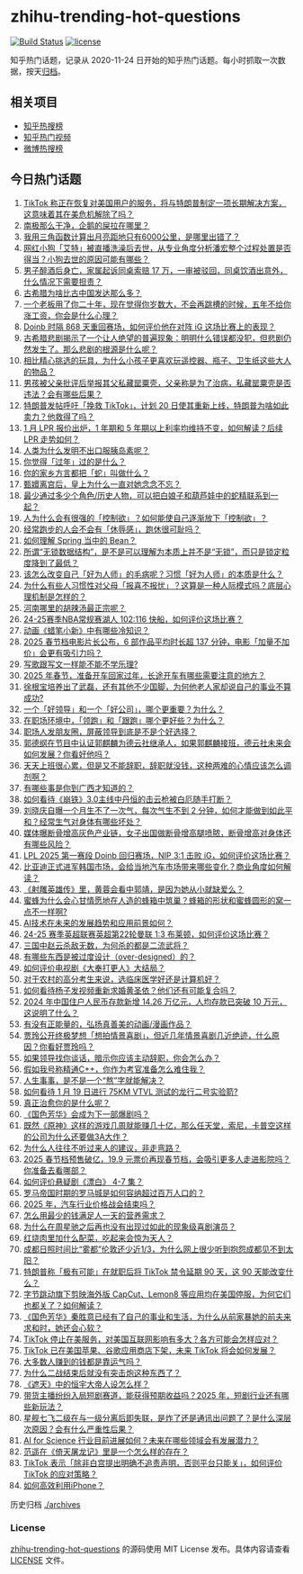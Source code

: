 # zhihu-trending-hot-questions

[![Build Status](https://github.com/justjavac/zhihu-trending-hot-questions/workflows/ci/badge.svg?branch=master)](https://github.com/justjavac/zhihu-trending-hot-questions/actions)
[![license](https://img.shields.io/github/license/justjavac/zhihu-trending-hot-questions)](https://github.com/justjavac/zhihu-trending-hot-questions/blob/master/LICENSE)

知乎热门话题，记录从 2020-11-24
日开始的知乎热门话题。每小时抓取一次数据，按天[归档](./archives)。

## 相关项目

- [知乎热搜榜](https://github.com/justjavac/zhihu-trending-top-search)
- [知乎热门视频](https://github.com/justjavac/zhihu-trending-hot-video)
- [微博热搜榜](https://github.com/justjavac/weibo-trending-hot-search)

## 今日热门话题

<!-- BEGIN -->
<!-- 最后更新时间 Mon Jan 20 2025 15:21:15 GMT+0800 (China Standard Time) -->

1. [TikTok 称正在恢复对美国用户的服务，将与特朗普制定一项长期解决方案，这意味着其在美危机解除了吗？](https://www.zhihu.com/question/10041249867)
1. [南极那么干净，企鹅的屎拉在哪里？](https://www.zhihu.com/question/388357968)
1. [我用三角函数计算出月亮距地只有6000公里，是哪里出错了？](https://www.zhihu.com/question/9912506280)
1. [网红小狗「艾特」被直播洗澡后去世，从专业角度分析潘宏整个过程处置是否得当？小狗去世的原因可能有哪些？](https://www.zhihu.com/question/10025272705)
1. [男子醉酒后身亡，家属起诉同桌索赔 17 万，一审被驳回，同桌饮酒出意外，什么情况下需要担责？](https://www.zhihu.com/question/9660850694)
1. [古希腊为啥比古中国发达那么多？](https://www.zhihu.com/question/5310199314)
1. [一个老板用了你二十年，现在觉得你岁数大，不会再跳槽的时候，五年不给你涨工资，你会是什么心理？](https://www.zhihu.com/question/9591449049)
1. [Doinb 时隔 868 天重回赛场，如何评价他在对阵 iG 这场比赛上的表现？](https://www.zhihu.com/question/10022812404)
1. [古希腊悲剧揭示了一个让人绝望的普遍现象：明明什么错误都没犯，但悲剧仍然发生了。那么悲剧的根源是什么呢？](https://www.zhihu.com/question/9612523926)
1. [相比精心挑选的玩具，为什么小孩子更喜欢玩遥控器、瓶子、卫生纸这些大人的物品？](https://www.zhihu.com/question/9461081756)
1. [男孩被父亲批评后举报其父私藏罂粟壳，父亲称是为了治病，私藏罂粟壳是否违法？会有哪些后果？](https://www.zhihu.com/question/9859831129)
1. [特朗普发帖呼吁「挽救 TikTok」，计划 20 日使其重新上线，特朗普为啥如此卖力？他救得了吗？](https://www.zhihu.com/question/10029728145)
1. [1 月 LPR 报价出炉，1 年期和 5 年期以上利率均维持不变，如何解读？后续 LPR 走势如何？](https://www.zhihu.com/question/10059923823)
1. [人类为什么发明不出口服胰岛素呢？](https://www.zhihu.com/question/9176074310)
1. [你觉得「过年」过的是什么？](https://www.zhihu.com/question/9258938388)
1. [你的家乡方言都把「蛇」叫做什么？](https://www.zhihu.com/question/9752071559)
1. [甄嬛离宫后，皇上为什么一直对她念念不忘？](https://www.zhihu.com/question/607796558)
1. [最少通过多少个角色/历史人物，可以把白娘子和葫芦娃中的蛇精联系到一起？](https://www.zhihu.com/question/9669016788)
1. [人为什么会有很强的「控制欲」？如何能使自己逐渐放下「控制欲」？](https://www.zhihu.com/question/9264139176)
1. [经常跑步的人会不会有「休辱感」，跑休很可耻吗？](https://www.zhihu.com/question/9439710144)
1. [如何理解 Spring 当中的 Bean？](https://www.zhihu.com/question/47220912)
1. [所谓“无锁数据结构”，是不是可以理解为本质上并不是“无锁”，而只是锁定粒度降到了最低？](https://www.zhihu.com/question/5659322941)
1. [该怎么改变自己「好为人师」的毛病呢？习惯「好为人师」的本质是什么？](https://www.zhihu.com/question/3826848547)
1. [为什么有些人习惯性对父母「报喜不报忧」？这算是一种人际模式吗？底层心理机制是怎样的？](https://www.zhihu.com/question/9650243302)
1. [河南哪里的胡辣汤最正宗呢？](https://www.zhihu.com/question/661040885)
1. [24-25赛季NBA常规赛湖人 102:116 快船，如何评价这场比赛？](https://www.zhihu.com/question/10062080102)
1. [动画《蜡笔小新》中有哪些冷知识？](https://www.zhihu.com/question/408112210)
1. [2025 春节档电影片长公布，6 部作品平均时长超 137 分钟，电影「加量不加价」会更有吸引力吗？](https://www.zhihu.com/question/10027245877)
1. [写歌跟写文一样能不能不学乐理?](https://www.zhihu.com/question/9986904281)
1. [2025 年春节，准备开车回家过年，长途开车有哪些需要注意的地方？](https://www.zhihu.com/question/7636216834)
1. [徐根宝培养出了武磊，还有其他不少国脚，为何他老人家却说自己的事业不算成功?](https://www.zhihu.com/question/9729863943)
1. [一个「好领导」和一个「好公司」，哪个更重要？为什么？](https://www.zhihu.com/question/9726978051)
1. [在职场环境中，「领跑」和「跟跑」哪个更好些？为什么？](https://www.zhihu.com/question/9626874413)
1. [职场人发朋友圈，屏蔽领导到底是不是个好选择？](https://www.zhihu.com/question/9905676693)
1. [郭德纲在节目中认证郭麒麟为德云社继承人，如果郭麒麟接班，德云社未来会如何发展？你看好他吗？](https://www.zhihu.com/question/9925363951)
1. [天天上班很心累，但是又不能辞职，辞职就没钱，这种两难的心情应该怎么调剂啊？](https://www.zhihu.com/question/9641183602)
1. [有哪些事是你到广西才知道的？](https://www.zhihu.com/question/339131125)
1. [如何看待《崩铁》3.0主线中丹恒的击云枪被白厄随手打断？](https://www.zhihu.com/question/9963220197)
1. [刘晓庆自曝一个月生不了一次气，每次气生不到 2 分钟，如何才能做到如此平和？经常生气对身体有哪些坏处？](https://www.zhihu.com/question/9761229483)
1. [媒体曝断骨增高灰色产业链，女子出国做断骨增高腿喷脓，断骨增高对身体还有哪些风险？](https://www.zhihu.com/question/9964351188)
1. [LPL 2025 第一赛段 Doinb 回归赛场，NIP 3:1 击败 iG，如何评价这场比赛？](https://www.zhihu.com/question/10000581587)
1. [比亚迪正式进军韩国市场，会给当地汽车市场带来哪些变化？商业角度如何解读？](https://www.zhihu.com/question/9762365788)
1. [《射雕英雄传》里，黄蓉会看中郭靖，是因为她从小就缺爱么？](https://www.zhihu.com/question/36374962)
1. [蜜蜂为什么会心甘情愿地在人造的蜂箱中筑巢？蜂箱的形状和蜜蜂圆形的窝一点不一样啊?](https://www.zhihu.com/question/388194938)
1. [AI技术在未来的发展趋势和应用前景如何？](https://www.zhihu.com/question/595096293)
1. [24-25 赛季英超联赛英超第22轮曼联 1:3 布莱顿，如何评价这场比赛？](https://www.zhihu.com/question/10027914367)
1. [三国中赵云杀敌无数，为何杀的都是二流武将？](https://www.zhihu.com/question/488544278)
1. [有哪些东西是被过度设计（over-designed）的？](https://www.zhihu.com/question/19674039)
1. [如何评价电视剧《大奉打更人》大结局？](https://www.zhihu.com/question/9164112216)
1. [对于农村的高分考生来说，选临床医学好还是计算机好？](https://www.zhihu.com/question/9721692879)
1. [如何看待杨子发视频重新求婚黄圣依？他们还有可能复合吗？](https://www.zhihu.com/question/9945731117)
1. [2024 年中国住户人民币存款新增 14.26 万亿元，人均存款已突破 10 万元，这说明了什么？](https://www.zhihu.com/question/9809145968)
1. [有没有正能量的，弘扬真善美的动画/漫画作品？](https://www.zhihu.com/question/387265795)
1. [贾玲公开终极梦想「想拍情景喜剧」，但近几年情景喜剧几近绝迹，什么原因？你看好贾玲吗？](https://www.zhihu.com/question/9848713435)
1. [如果领导找你谈话，暗示你应该主动辞职，你会怎么办？](https://www.zhihu.com/question/9979670825)
1. [假如我号称精通C++，你作为考官准备怎么难住我？](https://www.zhihu.com/question/825891126)
1. [人生事事，是不是一个“熬”字就能解决？](https://www.zhihu.com/question/9946858509)
1. [如何看待 1 月 19 日进行 75KM VTVL 测试的龙行二号实验箭?](https://www.zhihu.com/question/9992787326)
1. [真正治愈你的是什么呢？](https://www.zhihu.com/question/4881805585)
1. [《国色芳华》会成为下一部爆剧吗？](https://www.zhihu.com/question/9502008144)
1. [既然《原神》这样的游戏几周就能赚几十亿，那么任天堂，索尼，卡普空这样的公司为什么还要做3A大作？](https://www.zhihu.com/question/554983624)
1. [为什么人往往不听过来人的建议，非走弯路？](https://www.zhihu.com/question/9956468945)
1. [2025 春节档预售破亿，19.9 元票价再现春节档，会吸引更多人走进影院吗？你准备去看哪部？](https://www.zhihu.com/question/9993669347)
1. [如何评价悬疑剧《漂白》 4-7 集？](https://www.zhihu.com/question/9939409707)
1. [罗马帝国时期的罗马城是如何容纳超过百万人口的？](https://www.zhihu.com/question/26728093)
1. [2025 年，汽车行业价格战会结束吗？](https://www.zhihu.com/question/8512779360)
1. [怎么用最少的钱满足人一天的营养需求？](https://www.zhihu.com/question/267144336)
1. [为什么在周星驰之后再也没有出现过如此的现象级喜剧演员？](https://www.zhihu.com/question/52299201)
1. [红烧肉里加什么配菜，吃起来会惊为天人？](https://www.zhihu.com/question/309905702)
1. [成都日照时间比“雾都”伦敦还少近1/3，为什么网上很少听到抱怨成都见不到太阳？](https://www.zhihu.com/question/9826474734)
1. [特朗普称「极有可能」在就职后将 TikTok 禁令延期 90 天，这 90 天能改变什么？](https://www.zhihu.com/question/9979867394)
1. [字节跳动旗下剪映海外版 CapCut、Lemon8 等应用均在美国停服，为何它们也都关了？如何解读？](https://www.zhihu.com/question/10005953418)
1. [《国色芳华》秦胜意已经有了自己的事业和生活，为什么从前家暴她的前夫来求和时，她还会心软？](https://www.zhihu.com/question/9834884335)
1. [TikTok 停止在美服务，对美国互联网影响有多大？各方可能会怎样应对？](https://www.zhihu.com/question/9986460715)
1. [TikTok 已在美国苹果、谷歌应用商店下架，未来 TikTok 将会如何发展？](https://www.zhihu.com/question/9996214788)
1. [大多数人赚到的钱都是靠运气吗？](https://www.zhihu.com/question/9696065094)
1. [为什么二战结束后就没有突击炮这种东西了？](https://www.zhihu.com/question/8962952481)
1. [《遮天》中的恒宇大帝人设怎么样？](https://www.zhihu.com/question/557924186)
1. [带货主播纷纷入局短剧赛道，能获得预期收益吗？2025 年，短剧行业还有哪些新玩法？](https://www.zhihu.com/question/8770009879)
1. [星舰七飞二级在与一级分离后即失联，是炸了还是通讯出问题了？是什么深层次原因？会有什么严重性后果？](https://www.zhihu.com/question/9801894499)
1. [AI for Science 行业目前进展如何？未来在哪些领域会有发展潜力？](https://www.zhihu.com/question/9749353322)
1. [范遥在《倚天屠龙记》里是一个怎么样的存在？](https://www.zhihu.com/question/322715027)
1. [TikTok 表示「除非白宫提出明确不追责声明，否则平台只能关」，如何评价 TikTok 的应对策略？](https://www.zhihu.com/question/9934313645)
1. [如何高效利用iPhone？](https://www.zhihu.com/question/21920881)

<!-- END -->

历史归档 [./archives](./archives)

### License

[zhihu-trending-hot-questions](https://github.com/justjavac/zhihu-trending-hot-questions)
的源码使用 MIT License 发布。具体内容请查看 [LICENSE](./LICENSE) 文件。
